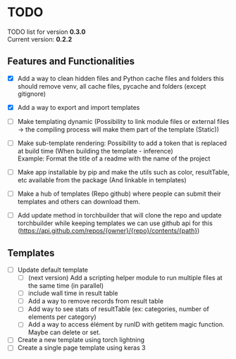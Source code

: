 # TODO
TODO list for version **0.3.0**  
Current version: **0.2.2**

## Features and Functionalities
- [X] Add a way to clean hidden files and Python cache files and folders this should remove venv, all cache files, pycache and 
folders (except gitignore) 
- [X] Add a way to export and import templates
- [ ] Make templating dynamic (Possibility to link module files or external files -> the compiling process will make them part of the template (Static))
- [ ] Make sub-template rendering: Possibility to add a token that is replaced at build time (When building the template  - inference)  
Example: Format the title of a readme with the name of the project

- [ ] Make app installable by pip and make the utils such as color, resultTable, etc available from the package (And linkable in templates)
- [ ] Make a hub of templates (Repo github) where people can submit their templates and others can download them.
- [ ] Add update method in torchbuilder that will clone the repo and update torchbuilder while keeping templates
we can use github api for this (https://api.github.com/repos/{owner}/{repo}/contents/{path})

## Templates
- [ ] Update default template
  - [ ] (next version) Add a scripting helper module to run multiple files at the same time (in parallel)
  - [ ] include wall time in result table
  - [ ] Add a way to remove records from result table
  - [ ] Add way to see stats of resultTable (ex: categories, number of elements per category)
  - [ ] Add a way to access élément by runID with getitem magic function.  Maybe can delete or set.
- [ ] Create a new template using torch lightning
- [ ] Create a single page template using keras 3